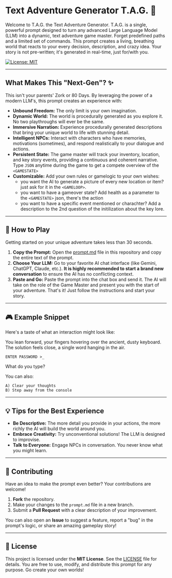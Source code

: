 # Text Adventure Generator T.A.G. 🐉

Welcome to T.A.G. the Text Adventure Generator. T.A.G. is a single, powerful prompt designed to turn any advanced Large Language Model (LLM) into a dynamic, text adventure game master. Forget predefined paths and a limited set of commands. This prompt creates a living, breathing world that reacts to your every decision, description, and crazy idea. Your story is not pre-written; it's generated in real-time, just for/with you.

[![License: MIT](https://img.shields.io/badge/License-MIT-yellow.svg)](https://opensource.org/licenses/MIT)

---

## What Makes This "Next-Gen"? ✨

This isn't your parents' Zork or 80 Days. By leveraging the power of a modern LLM's, this prompt creates an experience with:

* **Unbound Freedom:** The only limit is your own imagination.
* **Dynamic World:** The world is procedurally generated as you explore it. No two playthroughs will ever be the same.
* **Immersive Narration:** Experience procedurally generated descriptions that bring your unique world to life with stunning detail.
* **Intelligent NPCs:** Interact with characters who have memories, motivations (sometimes), and respond realistically to your dialogue and actions.
* **Persistent State:** The game master will track your inventory, location, and key story events, providing a continuous and coherent narrative. Type `JSON` anytime during the game to get a compete overview of the `<GAMESTATE>`
* **Customizable:** Add your own rules or gamelogic to your own wishes:
  * you want the AI to generate a picture of every new location or item? just ask for it in the `<GAMELOOP>`.
  * you want to have a gameover state? Add health as a parameter to the `<GAMESTATE>` json, there's the action
  * you want to have a specific event mentioned or charachter? Add a description to the 2nd question of the initilization about the key lore.

---

## 🚀 How to Play

Getting started on your unique adventure takes less than 30 seconds.

1. **Copy the Prompt:** Open the [prompt.md](prompt.md) file in this repository and copy the entire text of the prompt.
2. **Choose Your LLM:** Go to your favorite AI chat interface (like Gemini, ChatGPT, Claude, etc.). **It is highly recommended to start a brand new conversation** to ensure the AI has no conflicting context.
3. **Paste and Go:** Paste the prompt into the chat box and send it. The AI will take on the role of the Game Master and present you with the start of your adventure.
That's it! Just follow the instructions and start your story.

---

## 🎮 Example Snippet

Here's a taste of what an interaction might look like:

You lean forward, your fingers hovering over the ancient, dusty keyboard. The solution feels close, a single word hanging in the air.

```text
ENTER PASSWORD >_
```

What do you type?

You can also:

```text
A) Clear your thoughts
B) Step away from the console
```

---

## 💡 Tips for the Best Experience

* **Be Descriptive:** The more detail you provide in your actions, the more richly the AI will build the world around you.
* **Embrace Creativity:** Try unconventional solutions! The LLM is designed to improvise.
* **Talk to Everyone:** Engage NPCs in conversation. You never know what you might learn.

---

## 🤝 Contributing

Have an idea to make the prompt even better? Your contributions are welcome!

1. **Fork** the repository.
2. Make your changes to the `prompt.md` file in a new branch.
3. Submit a **Pull Request** with a clear description of your improvement.

You can also open an **Issue** to suggest a feature, report a "bug" in the prompt's logic, or share an amazing gameplay story!

---

## 📜 License

This project is licensed under the **MIT License**. See the [LICENSE](LICENSE) file for details. You are free to use, modify, and distribute this prompt for any purpose. Go create your own worlds!
